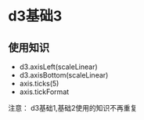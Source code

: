 # d3基础3

## 使用知识

* d3.axisLeft(scaleLinear)
* d3.axisBottom(scaleLinear)
* axis.ticks(5)
* axis.tickFormat

注意： d3基础1,基础2使用的知识不再重复


